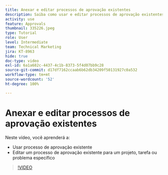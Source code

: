```yaml
---
title: Anexar e editar processos de aprovação existentes
description: Saiba como usar e editar processos de aprovação existentes para projetos, tarefas ou problemas no [!DNL  Workfront].
activity: use
feature: Approvals
thumbnail: 335226.jpeg
type: Tutorial
role: User
level: Intermediate
team: Technical Marketing
jira: KT-8963
hide: true
doc-type: video
exl-id: 6a1a682c-4437-4c1b-8373-5f4d07bb9c28
source-git-commit: d17df7162ccaab6b62db34209f50131927c0a532
workflow-type: tm+mt
source-wordcount: '52'
ht-degree: 100%

---
```


# Anexar e editar processos de aprovação existentes

Neste vídeo, você aprenderá a:

* Usar processo de aprovação existente
* Editar um processo de aprovação existente para um projeto, tarefa ou problema específico

>[!VIDEO](https://video.tv.adobe.com/v/335226/?quality=12&learn=on&enablevpops)

<!---
learn more URLS
--->
